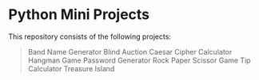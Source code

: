 # Python Mini Projects
This repository consists of the following projects:
> Band Name Generator
> Blind Auction
> Caesar Cipher
> Calculator
> Hangman Game
> Password Generator
> Rock Paper Scissor Game
> Tip Calculator
> Treasure Island
